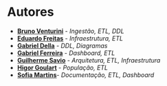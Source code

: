 # Autores 

- [**Bruno Venturini**](https://github.com/Bruno-Venturini) - *Ingestão, ETL, DDL*
- [**Eduardo Freitas**](https://github.com/dufrtss) - *Infraestrutura, ETL*
- [**Gabriel Della**](https://github.com/GabrielSouzaDG) - *DDL, Diagramas*
- [**Gabriel Ferreira**](https://github.com/GabrielGuinzani) - *Dashboard, ETL*
- [**Guilherme Savio**](https://github.com/guilherme-savio) - *Arquitetura, ETL, Infraestrutura*
- [**Higor Goulart**](https://github.com/higorgoulart) - *População, ETL*
- [**Sofia Martins**](https://github.com/SofiaMartinslv)- *Documentação, ETL, Dashboard*